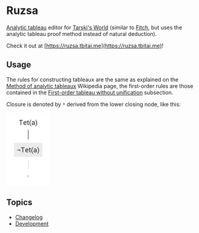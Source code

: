 # Ruzsa

[Analytic tableau](https://en.wikipedia.org/wiki/Method_of_analytic_tableaux) editor for 
[Tarski's World](https://www.gradegrinder.net/Support/documentation.html?software=tarski) 
\(similar to [Fitch](https://www.gradegrinder.net/Support/documentation.html?software=fitch), 
but uses the analytic tableau proof method instead of natural deduction\).

Check it out at [https://ruzsa.tbitai.me](https://ruzsa.tbitai.me)!

## Usage

The rules for constructing tableaux are the same as explained on the 
[Method of analytic tableaux](https://en.wikipedia.org/wiki/Method_of_analytic_tableaux) 
Wikipedia page, the first-order rules are those contained in the 
[First-order tableau without unification](https://en.wikipedia.org/wiki/Method_of_analytic_tableaux#First-order_tableau_without_unification) 
subsection.

Closure is denoted by `*` derived from the lower closing node, like this:

![](closure.png)

## Topics

* [Changelog](CHANGELOG.md)
* [Development](DEVELOPMENT.md)